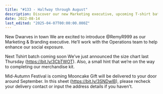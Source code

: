 ```yaml
---
title: "#133 - Halfway through August"
description: Discover our new Marketing executive, upcoming T-shirt batch with size chart, and Mid-Autumn Festival mooncake gift delivery updates for seamless shopping and celebration.
date: 2022-08-14
last_edited: "2025-04-07T00:00:00.000Z"
---
```


New Dwarves in town
We are excited to introduce @RemyR999 as our Marketing & Branding executive. He’ll work with the Operations team to help enhance our social exposure.

Next Tshirt batch coming soon
We’ve just announced the size chart last Thursday (<https://bit.ly/3CbTWOT>). Also, a small hint that we’re on the way to completing our merchandise kit.

Mid-Autumn Festival is coming
Mooncake Gift will be delivered to your door around September. In this sheet (<https://bit.ly/3SNDwlB>), please recheck your delivery contact or input the address details if you haven't.

